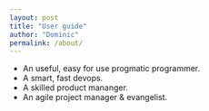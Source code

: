```yaml
---
layout: post
title: "User guide"
author: "Dominic"
permalink: /about/
---
```

* An useful, easy for use progmatic programmer.
* A smart, fast devops.
* A skilled product mananger.
* An agile project manager & evangelist.







